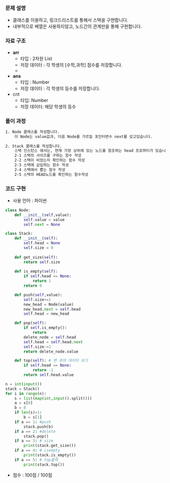 ### 문제 설명

- 클래스를 이용하고, 링크드리스트를 통해서 스택을 구현합니다.
- 내부적으로 배열은 사용하지않고, 노드간의 관계만을 통해 구현합니다.

### 자료 구조

- **arr**
  - 타입 : 2차원 List
  - 저장 데이터 : 각 학생의 [수학,과학] 점수를 저장합니다.
  - 
- **ans**
  - 타입 : Number
  - 저장 데이터 : 각 학생의 등수를 저장합니다.
- cnt
  - 타입: Number
  - 저장 데이터: 해당 학생의 등수

### 풀이 과정

```txt
1. Node 클래스를 작성합니다.
	이 Node는 value값과, 다음 Node를 가르킬 포인터변수 next를 갖고있습니다.
  
2. Stack 클래스를 작성합니다. 
	스택 인스턴스 에서는, 현재 가장 상위에 있는 노드를 참조하는 head 프로퍼티가 있습니다.
	2-1 스택의 사이즈를 구하는 함수 작성
	2-2 스택이 비었는지 확인하는 함수 작성
	2-3 스택에 삽입하는 함수 작성
	2-4 스택에서 뽑는 함수 작성
	2-5 스택의 HEAD노드를 확인하는 함수작성
```

### 코드 구현

- 사용 언어 : 파이썬

```python
class Node:
    def __init__(self,value):
        self.value = value
        self.next = None

class Stack:
    def __init__(self):
        self.head = None
        self.size = 0
    
    def get_size(self):
        return self.size
        
    def is_empty(self):
        if self.head == None:
            return 1
        return 0

    def push(self,value):
        self.size+=1
        new_head = Node(value)
        new_head.next = self.head
        self.head = new_head

    def pop(self):
        if self.is_empty():
            return
        delete_node = self.head
        self.head = self.head.next
        self.size-=1
        return delete_node.value

    def top(self): # 맨 위의 데이터 보기
        if self.head == None:
            return -1
        return self.head.value

n = int(input())
stack = Stack()
for i in range(n):
    s = list(map(int,input().split()))
    a = s[0]
    b = 0
    if len(s)>1:
        b = s[1]
    if a == 1: #push
        stack.push(b)
    if a == 2: #delete
        stack.pop()
    if a == 3: # size
        print(stack.get_size())
    if a == 4: # isempty
        print(stack.is_empty())
    if a == 5: # top출력
        print(stack.top())
```

- 점수 : 100점 / 100점


